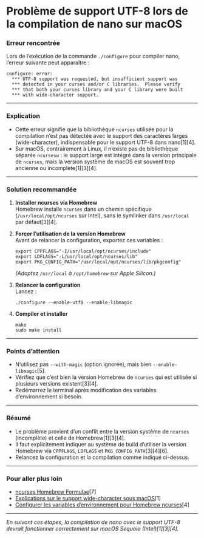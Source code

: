 # Problème de support UTF-8 lors de la compilation de nano sur macOS

### Erreur rencontrée

Lors de l’exécution de la commande `./configure` pour compiler nano, l’erreur suivante peut apparaître :

```
configure: error: 
  *** UTF-8 support was requested, but insufficient support was
  *** detected in your curses and/or C libraries.  Please verify
  *** that both your curses library and your C library were built
  *** with wide-character support.
```

---

### Explication

- Cette erreur signifie que la bibliothèque `ncurses` utilisée pour la compilation n’est pas détectée avec le support des caractères larges (wide-character), indispensable pour le support UTF-8 dans nano[1][4].
- Sur macOS, contrairement à Linux, il n’existe pas de bibliothèque séparée `ncursesw` : le support large est intégré dans la version principale de `ncurses`, mais la version système de macOS est souvent trop ancienne ou incomplète[1][3][4].

---

### Solution recommandée

1. **Installer ncurses via Homebrew**  
   Homebrew installe `ncurses` dans un chemin spécifique (`/usr/local/opt/ncurses` sur Intel), sans le symlinker dans `/usr/local` par défaut[3][4].

2. **Forcer l’utilisation de la version Homebrew**  
   Avant de relancer la configuration, exportez ces variables :

   ```
   export CPPFLAGS="-I/usr/local/opt/ncurses/include"
   export LDFLAGS="-L/usr/local/opt/ncurses/lib"
   export PKG_CONFIG_PATH="/usr/local/opt/ncurses/lib/pkgconfig"
   ```
   *(Adaptez `/usr/local` à `/opt/homebrew` sur Apple Silicon.)*

3. **Relancer la configuration**  
   Lancez :

   ```
   ./configure --enable-utf8 --enable-libmagic
   ```

4. **Compiler et installer**  
   ```
   make
   sudo make install
   ```

---

### Points d’attention

- N’utilisez pas `--with-magic` (option ignorée), mais bien `--enable-libmagic`[5].
- Vérifiez que c’est bien la version Homebrew de `ncurses` qui est utilisée si plusieurs versions existent[3][4].
- Redémarrez le terminal après modification des variables d’environnement si besoin.

---

### Résumé

- Le problème provient d’un conflit entre la version système de `ncurses` (incomplète) et celle de Homebrew[1][3][4].
- Il faut explicitement indiquer au système de build d’utiliser la version Homebrew via `CPPFLAGS`, `LDFLAGS` et `PKG_CONFIG_PATH`[3][4][6].
- Relancez la configuration et la compilation comme indiqué ci-dessus.

---

### Pour aller plus loin

- [ncurses Homebrew Formulae](https://formulae.brew.sh/formula/ncurses)[7]
- [Explications sur le support wide-character sous macOS](https://stackoverflow.com/questions/48042203/curses-library-doesnt-support-wide-char-on-os-x-high-sierra)[1]
- [Configurer les variables d’environnement pour Homebrew ncurses](https://apple.stackexchange.com/questions/211497/install-new-nano-2-4-using-brew-but-still-uses-old-versions-symbolic-link-not)[4]

---

*En suivant ces étapes, la compilation de nano avec le support UTF-8 devrait fonctionner correctement sur macOS Sequoia (Intel)[1][3][4].*
